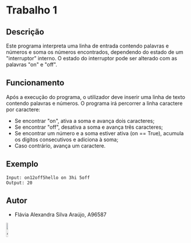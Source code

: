 # Trabalho 1

## Descrição
Este programa interpreta uma linha de entrada contendo palavras e 
números e soma os números encontrados, dependendo do estado de um "interruptor" interno.
O estado do interruptor pode ser alterado com as palavras "on" e "off".

## Funcionamento
Após a execução do programa, o utilizador deve inserir uma linha de texto contendo palavras e números.
O programa irá percorrer a linha caractere por caractere:
- Se encontrar "on", ativa a soma e avança dois caracteres;
- Se encontrar "off", desativa a soma e avança três caracteres;
- Se encontrar um número e a soma estiver ativa (on == True), acumula os dígitos consecutivos e adiciona à soma;
- Caso contrário, avança um caractere.


## Exemplo
```
Input: on12off5hello on 3hi 5off
Output: 20
```

## Autor
- Flávia Alexandra Silva Araújo, A96587


<img src="https://avatars.githubusercontent.com/u/73347444?v=4" alt="Autora" width="10%">


